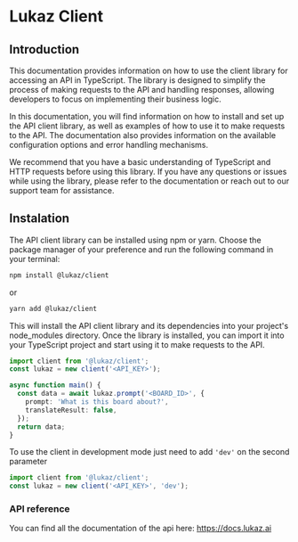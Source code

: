 # Lukaz Client

## Introduction

This documentation provides information on how to use the client library for accessing an API in TypeScript. The library is designed to simplify the process of making requests to the API and handling responses, allowing developers to focus on implementing their business logic.

In this documentation, you will find information on how to install and set up the API client library, as well as examples of how to use it to make requests to the API. The documentation also provides information on the available configuration options and error handling mechanisms.

We recommend that you have a basic understanding of TypeScript and HTTP requests before using this library. If you have any questions or issues while using the library, please refer to the documentation or reach out to our support team for assistance.

## Instalation

The API client library can be installed using npm or yarn. Choose the package manager of your preference and run the following command in your terminal:

```sh
npm install @lukaz/client
```

or

```sh
yarn add @lukaz/client
```

This will install the API client library and its dependencies into your project's node_modules directory. Once the library is installed, you can import it into your TypeScript project and start using it to make requests to the API.

```typescript
import client from '@lukaz/client';
const lukaz = new client('<API_KEY>');

async function main() {
  const data = await lukaz.prompt('<BOARD_ID>', {
    prompt: 'What is this board about?',
    translateResult: false,
  });
  return data;
}
```

To use the client in development mode just need to add `'dev'` on the second parameter

```typescript
import client from '@lukaz/client';
const lukaz = new client('<API_KEY>', 'dev');
```

### API reference

You can find all the documentation of the api here: https://docs.lukaz.ai

